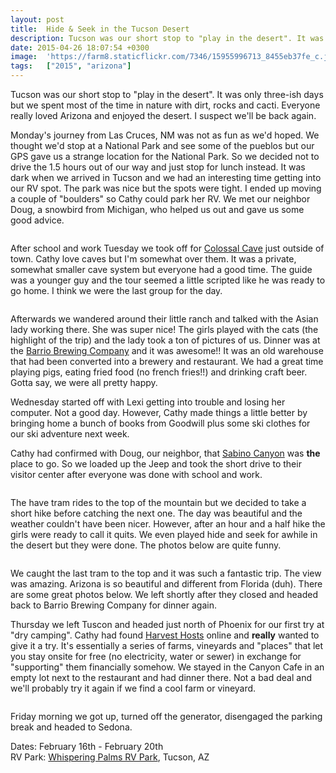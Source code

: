 ```yaml
---
layout: post
title:  Hide & Seek in the Tucson Desert
description: Tucson was our short stop to "play in the desert". It was only three-ish da...
date: 2015-04-26 18:07:54 +0300
image:  'https://farm8.staticflickr.com/7346/15955996713_8455eb37fe_c.jpg'
tags:   ["2015", "arizona"]
---
```

<p>Tucson was our short stop to &quot;play in the desert&quot;. It was only three-ish days but we spent most of the time in nature with dirt, rocks and cacti. Everyone really loved Arizona and enjoyed the desert. I suspect we'll be back again.</p>
<p>Monday's journey from Las Cruces, NM was not as fun as we'd hoped. We thought we'd stop at a National Park and see some of the pueblos but our GPS gave us a strange location for the National Park. So we decided not to drive the 1.5 hours out of our way and just stop for lunch instead. It was dark when we arrived in Tucson and we had an interesting time getting into our RV spot. The park was nice but the spots were tight. I ended up moving a couple of &quot;boulders&quot; so Cathy could park her RV. We met our neighbor Doug, a snowbird from Michigan, who helped us out and gave us some good advice.</p>
<p><img src="https://farm9.staticflickr.com/8607/16383125438_aed31ae24a_c.jpg" alt="" ></p>
<p>After school and work Tuesday we took off for <a href="http://www.colossalcave.com/welcome.html">Colossal Cave</a> just outside of town. Cathy love caves but I'm somewhat over them. It was a private, somewhat smaller cave system but everyone had a good time. The guide was a younger guy and the tour seemed a little scripted like he was ready to go home. I think we were the last group for the day.</p>
<p><img src="https://farm9.staticflickr.com/8573/16384866107_4ab541bdcb_c.jpg" alt="" ></p>
<p>Afterwards we wandered around their little ranch and talked with the Asian lady working there. She was super nice! The girls played with the cats (the highlight of the trip) and the lady took a ton of pictures of us. Dinner was at the <a href="http://www.barriobrewing.com/">Barrio Brewing Company</a> and it was awesome!! It was an old warehouse that had been converted into a brewery and restaurant. We had a great time playing pigs, eating fried food (no french fries!!) and drinking craft beer. Gotta say, we were all pretty happy.</p>
<p>Wednesday started off with Lexi getting into trouble and losing her computer. Not a good day. However, Cathy made things a little better by bringing home a bunch of books from Goodwill plus some ski clothes for our ski adventure next week.</p>
<p>Cathy had confirmed with Doug, our neighbor, that <a href="http://www.sabinocanyon.com/">Sabino Canyon</a> was <strong>the</strong> place to go. So we loaded up the Jeep and took the short drive to their visitor center after everyone was done with school and work.</p>
<p><img src="https://farm8.staticflickr.com/7388/16550212216_cdf09034d2_c.jpg" alt="" ></p>
<p>The have tram rides to the top of the mountain but we decided to take a short hike before catching the next one. The day was beautiful and the weather couldn't have been nicer. However, after an hour and a half hike the girls were ready to call it quits. We even played hide and seek for awhile in the desert but they were done. The photos below are quite funny.</p>
<p><img src="https://farm8.staticflickr.com/7379/16388751740_1b59169bd1_c.jpg" alt="" ></p>
<p>We caught the last tram to the top and it was such a fantastic trip. The view was amazing. Arizona is so beautiful and different from Florida (duh). There are some great photos below. We left shortly after they closed and headed back to Barrio Brewing Company for dinner again.</p>
<p>Thursday we left Tuscon and headed just north of Phoenix for our first try at &quot;dry camping&quot;. Cathy had found <a href="http://www.harvesthosts.com">Harvest Hosts</a> online and <strong>really</strong> wanted to give it a try. It's essentially a series of farms, vineyards and &quot;places&quot; that let you stay onsite for free (no electricity, water or sewer) in exchange for &quot;supporting&quot; them financially somehow. We stayed in the Canyon Cafe in an empty lot next to the restaurant and had dinner there. Not a bad deal and we'll probably try it again if we find a cool farm or vineyard.</p>
<p><img src="https://farm8.staticflickr.com/7379/16406898998_0e580577ca_c.jpg" alt="" ></p>
<p>Friday morning we got up, turned off the generator, disengaged the parking break and headed to Sedona.</p>
<p>Dates: February 16th - February 20th<br>
RV Park: <a href="http://www.whisperingpalmsrvpark.com">Whispering Palms RV Park</a>, Tucson, AZ</p>

